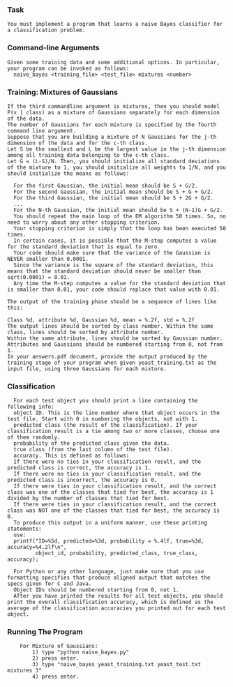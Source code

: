 ### Task
    You must implement a program that learns a naive Bayes classifier for a classification problem. 
    
    
### Command-line Arguments
    Given some training data and some additional options. In particular, your program can be invoked as follows:
      naive_bayes <training_file> <test_file> mixtures <number>

### Training: Mixtures of Gaussians

    If the third commandline argument is mixtures, then you should model P(x | class) as a mixture of Gaussians separately for each dimension of the data. 
    The number of Gaussians for each mixture is specified by the fourth command line argument.
    Suppose that you are building a mixture of N Gaussians for the j-th dimension of the data and for the c-th class. 
    Let S be the smallest and L be the largest value in the j-th dimension among all training data belonging to the c-th class. 
    Let G = (L-S)/N. Then, you should initialize all standard deviations of the mixture to 1, you should initialize all weights to 1/N, and you should initialize the means as follows:

      For the first Gaussian, the initial mean should be S + G/2.
      For the second Gaussian, the initial mean should be S + G + G/2.
      For the third Gaussian, the initial mean should be S + 2G + G/2.
      ...
      For the N-th Gaussian, the initial mean should be S + (N-1)G + G/2.
      You should repeat the main loop of the EM algorithm 50 times. So, no need to worry about any other stopping criterion.
      Your stopping criterion is simply that the loop has been executed 50 times.
      In certain cases, it is possible that the M-step computes a value for the standard deviation that is equal to zero. 
      Your code should make sure that the variance of the Gaussian is NEVER smaller than 0.0001. 
      Since the variance is the square of the standard deviation, this means that the standard deviation should never be smaller than sqrt(0.0001) = 0.01. 
      Any time the M-step computes a value for the standard deviation that is smaller than 0.01, your code should replace that value with 0.01.

    The output of the training phase should be a sequence of lines like this:

    Class %d, attribute %d, Gaussian %d, mean = %.2f, std = %.2f
    The output lines should be sorted by class number. Within the same class, lines should be sorted by attribute number. 
    Within the same attribute, lines should be sorted by Gaussian number. 
    Attributes and Gaussians should be numbered starting from 0, not from 1.
    In your answers.pdf document, provide the output produced by the training stage of your program when given yeast_training.txt as the input file, using three Gaussians for each mixture.
    
    
### Classification

      For each test object you should print a line containing the following info:
      object ID. This is the line number where that object occurs in the test file. Start with 0 in numbering the objects, not with 1.
      predicted class (the result of the classification). If your classification result is a tie among two or more classes, choose one of them randomly.
      probability of the predicted class given the data.
      true class (from the last column of the test file).
      accuracy. This is defined as follows:
      If there were no ties in your classification result, and the predicted class is correct, the accuracy is 1.
      If there were no ties in your classification result, and the predicted class is incorrect, the accuracy is 0.
      If there were ties in your classification result, and the correct class was one of the classes that tied for best, the accuracy is 1 divided by the number of classes that tied for best.
      If there were ties in your classification result, and the correct class was NOT one of the classes that tied for best, the accuracy is 0.
      To produce this output in a uniform manner, use these printing statements:
      use:
      printf("ID=%5d, predicted=%3d, probability = %.4lf, true=%3d, accuracy=%4.2lf\n", 
             object_id, probability, predicted_class, true_class, accuracy);
      
      For Python or any other language, just make sure that you use formatting specifies that produce aligned output that matches the specs given for C and Java.
      Object IDs should be numbered starting from 0, not 1.
      After you have printed the results for all test objects, you should print the overall classification accuracy, which is defined as the average of the classification accuracies you printed out for each test object. 
      
 ### Running The Program 
        For Mixture of Gaussians:
            1) type "python naive_bayes.py"
            2) press enter.
            3) type "naive_bayes yeast_training.txt yeast_test.txt mixtures 3"
            4) press enter.
